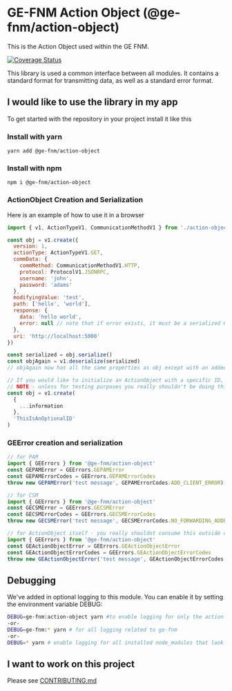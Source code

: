 # GE-FNM Action Object (@ge-fnm/action-object)

This is the Action Object used within the GE FNM.

[![Coverage Status](https://coveralls.io/repos/github/GE-MDS-FNM-V2/action-object/badge.svg?branch=master)](https://coveralls.io/github/GE-MDS-FNM-V2/action-object?branch=master)

This library is used a common interface between all modules. It contains a standard format for transmitting data, as well as a standard error format.

## I would like to use the library in my app

To get started with the repository in your project install it like this

### Install with yarn

```
yarn add @ge-fnm/action-object
```

### Install with npm

```
npm i @ge-fnm/action-object
```

### ActionObject Creation and Serialization

Here is an example of how to use it in a browser

```js
import { v1, ActionTypeV1, CommunicationMethodV1 } from './action-object'

const obj = v1.create({
  version: 1,
  actionType: ActionTypeV1.GET,
  commData: {
    commMethod: CommunicationMethodV1.HTTP,
    protocol: ProtocolV1.JSONRPC,
    username: 'john',
    password: 'adams'
  },
  modifyingValue: 'test',
  path: ['hello', 'world'],
  response: {
    data: 'hello world',
    error: null // note that if error exists, it must be a serialized GEError
  },
  uri: 'http://localhost:5000'
})

const serialized = obj.serialize()
const objAgain = v1.deserialize(serialized)
// objAgain now has all the same properties as obj except with an added 'id' property

// If you would like to initialize an ActionObject with a specific ID, you can do this:
// NOTE - unless for testing purposes you really shouldn't be doing this
const obj = v1.create(
  {
    ...information
  },
  'ThisIsAnOptionalID'
)
```

### GEError creation and serialization

```js
// for PAM
import { GEErrors } from '@ge-fnm/action-object'
const GEPAMError = GEErrors.GEPAMError
const GEPAMErrorCodes = GEErrors.GEPAMErrorCodes
throw new GEPAMError('test message', GEPAMErrorCodes.ADD_CLIENT_ERROR)

// for CSM
import { GEErrors } from '@ge-fnm/action-object'
const GECSMError = GEErrors.GECSMError
const GECSMErrorCodes = GEErrors.GECSMErrorCodes
throw new GECSMError('test message', GECSMErrorCodes.NO_FORWARDING_ADDRESS)

// for ActionObject itself - you really shouldnt consume this outside of this repo
import { GEErrors } from '@ge-fnm/action-object'
const GEActionObjectError = GEErrors.GEActionObjectError
const GEActionObjectErrorCodes = GEErrors.GEActionObjectErrorCodes
throw new GEActionObjectError('test message', GEActionObjectErrorCodes.DESERIALIZATION_ERROR)

```


## Debugging

We've added in optional logging to this module. You can enable it by setting the environment variable DEBUG:

```sh
DEBUG=ge-fnm:action-object yarn #to enable logging for only the action-object module
-or-
DEBUG=ge-fnm:* yarn # for all logging related to ge-fnm
-or-
DEBUG=* yarn # enable logging for all installed node_modules that look for the env var DEBUG - please note, this is a lot. You probably dont want this

```

## I want to work on this project

Please see [CONTRIBUTING.md](CONTRIBUTING.md)
